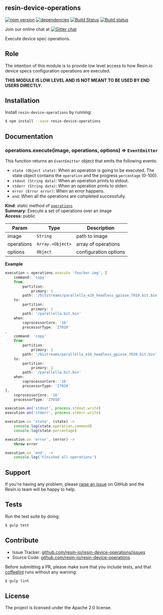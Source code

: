 resin-device-operations
-----------------------

[![npm version](https://badge.fury.io/js/resin-device-operations.svg)](http://badge.fury.io/js/resin-device-operations)
[![dependencies](https://david-dm.org/resin-io/resin-device-operations.png)](https://david-dm.org/resin-io/resin-device-operations.png)
[![Build Status](https://travis-ci.org/resin-io/resin-device-operations.svg?branch=master)](https://travis-ci.org/resin-io/resin-device-operations)
[![Build status](https://ci.appveyor.com/api/projects/status/vob1fmf59evt6tr5?svg=true)](https://ci.appveyor.com/project/jviotti/resin-device-operations)

Join our online chat at [![Gitter chat](https://badges.gitter.im/resin-io/chat.png)](https://gitter.im/resin-io/chat)

Execute device spec operations.

Role
----

The intention of this module is to provide low level access to how Resin.io device specs configuration operations are executed.

**THIS MODULE IS LOW LEVEL AND IS NOT MEANT TO BE USED BY END USERS DIRECTLY**.

Installation
------------

Install `resin-device-operations` by running:

```sh
$ npm install --save resin-device-operations
```

Documentation
-------------

<a name="module_operations.execute"></a>
### operations.execute(image, operations, options) ⇒ <code>EventEmitter</code>
This function returns an `EventEmitter` object that emits the following events:

- `state (Object state)`: When an operation is going to be executed. The state object contains the `operation` and the progress `percentage` (0-100).
- `stdout (String data)`: When an operation prints to stdout.
- `stderr (String data)`: When an operation prints to stderr.
- `error (Error error)`: When an error happens.
- `end`: When all the operations are completed successfully.

**Kind**: static method of <code>[operations](#module_operations)</code>  
**Summary**: Execute a set of operations over an image  
**Access:** public  

| Param | Type | Description |
| --- | --- | --- |
| image | <code>String</code> | path to image |
| operations | <code>Array.&lt;Object&gt;</code> | array of operations |
| options | <code>Object</code> | configuration options |

**Example**  
```js
execution = operations.execute 'foo/bar.img', [
	command: 'copy'
	from:
		partition:
			primary: 1
		path: '/bitstreams/parallella_e16_headless_gpiose_7010.bit.bin'
	to:
		partition:
			primary: 1
		path: '/parallella.bit.bin'
	when:
		coprocessorCore: '16'
		processorType: 'Z7010'
,
	command: 'copy'
	from:
		partition:
			primary: 1
		path: '/bistreams/parallella_e16_headless_gpiose_7020.bit.bin'
	to:
		partition:
			primary: 1
		path: '/parallella.bit.bin'
	when:
		coprocessorCore: '16'
		processorType: 'Z7020'
],
	coprocessorCore: '16'
	processorType: 'Z7010'

execution.on('stdout', process.stdout.write)
execution.on('stderr', process.stderr.write)

execution.on 'state', (state) ->
	console.log(state.operation.command)
	console.log(state.percentage)

execution.on 'error', (error) ->
	throw error

execution.on 'end', ->
	console.log('Finished all operations')
```

Support
-------

If you're having any problem, please [raise an issue](https://github.com/resin-io/resin-device-operations/issues/new) on GitHub and the Resin.io team will be happy to help.

Tests
-----

Run the test suite by doing:

```sh
$ gulp test
```

Contribute
----------

- Issue Tracker: [github.com/resin-io/resin-device-operations/issues](https://github.com/resin-io/resin-device-operations/issues)
- Source Code: [github.com/resin-io/resin-device-operations](https://github.com/resin-io/resin-device-operations)

Before submitting a PR, please make sure that you include tests, and that [coffeelint](http://www.coffeelint.org/) runs without any warning:

```sh
$ gulp lint
```

License
-------

The project is licensed under the Apache 2.0 license.
